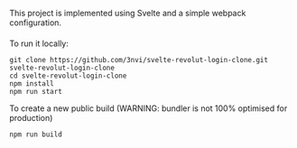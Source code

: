 This project is implemented using Svelte and a simple webpack configuration.

####

To run it locally:

```
git clone https://github.com/3nvi/svelte-revolut-login-clone.git svelte-revolut-login-clone
cd svelte-revolut-login-clone
npm install
npm run start
```

To create a new public build (WARNING: bundler is not 100% optimised for production)

```
npm run build
```
